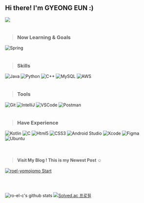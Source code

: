 ## Hi there! I'm GYEONG EUN :) 
<a href="https://roel-yomojomo.tistory.com/"><img src="https://img.shields.io/badge/roel-yomojomo-E5511E?style=for-the-badge&logo=Tistory&logoColor=white"/></a>
<br><br> 

> ### Now Learning & Goals
![Spring](https://img.shields.io/badge/spring-%236DB33F.svg?style=for-the-badge&logo=spring&logoColor=white)<br><br>

> ### Skills
![Java](https://img.shields.io/badge/java-%23ED8B00.svg?style=for-the-badge&logo=java&logoColor=white)
![Python](https://img.shields.io/badge/python-3670A0?style=for-the-badge&logo=python&logoColor=ffdd54)
![C++](https://img.shields.io/badge/c++-%2300599C.svg?style=for-the-badge&logo=c%2B%2B&logoColor=white)
![MySQL](https://img.shields.io/badge/mysql-%2300f.svg?style=for-the-badge&logo=mysql&logoColor=white)
![AWS](https://img.shields.io/badge/AWS-%23FF9900.svg?style=for-the-badge&logo=amazon-aws&logoColor=white)<br><br>

> ### Tools
![Git](https://img.shields.io/badge/Git-F46D01.svg?&style=for-the-badge&logo=Git&logoColor=white)
![IntelliJ](https://img.shields.io/badge/IntelliJ-000000.svg?&style=for-the-badge&logo=IntelliJ%20IDEA&logoColor=white)
![VSCode](https://img.shields.io/badge/VSCode-007ACC.svg?&style=for-the-badge&logo=Visual%20Studio%20Code&logoColor=white)
![Postman](https://img.shields.io/badge/Postman-FF6C37?style=for-the-badge&logo=postman&logoColor=white)<br><br>

> ### Have Experience
![Kotlin](https://img.shields.io/badge/kotlin-%237F52FF.svg?style=flat-square&logo=kotlin&logoColor=white)
![C](https://img.shields.io/badge/C-A8B9CC.svg?&style=flat-square&logo=C&logoColor=white)
![Html5](https://img.shields.io/badge/HTML5-E34F26.svg?&style=flat-square&logo=HTML5&logoColor=white)
![CSS3](https://img.shields.io/badge/css3-%231572B6.svg?style=flat-square&logo=css3&logoColor=white)
![Android Studio](https://img.shields.io/badge/Android%20Studio-3DDC84.svg?style=flat-square&logo=android-studio&logoColor=white)
![Xcode](https://img.shields.io/badge/Xcode-007ACC?style=flat-square&logo=Xcode&logoColor=white)
![Figma](https://img.shields.io/badge/figma-%237E4DD2.svg?style=flat-square&logo=figma&logoColor=white)
![Ubuntu](https://img.shields.io/badge/Ubuntu-E95420?style=flat-square&logo=ubuntu&logoColor=white)<br><br><br>

<!--
![Kotlin](https://img.shields.io/badge/kotlin-%237F52FF.svg?style=for-the-badge&logo=kotlin&logoColor=white)
![C](https://img.shields.io/badge/C-A8B9CC.svg?&style=for-the-badge&logo=C&logoColor=white)
![Html5](https://img.shields.io/badge/HTML5-E34F26.svg?&style=for-the-badge&logo=HTML5&logoColor=white)
![CSS3](https://img.shields.io/badge/css3-%231572B6.svg?style=for-the-badge&logo=css3&logoColor=white) 
![Android Studio](https://img.shields.io/badge/Android%20Studio-3DDC84.svg?style=for-the-badge&logo=android-studio&logoColor=white)
![Xcode](https://img.shields.io/badge/Xcode-007ACC?style=for-the-badge&logo=Xcode&logoColor=white)
![Figma](https://img.shields.io/badge/figma-%237E4DD2.svg?style=for-the-badge&logo=figma&logoColor=white)
![Ubuntu](https://img.shields.io/badge/Ubuntu-E95420?style=for-the-badge&logo=ubuntu&logoColor=white)
-->


> #### Visit My Blog ! This is my Newest Post ☺️
[![roel-yomojomo Start](https://tistory-readme-stats.vercel.app/api?name=roel-yomojomo)](https://roel-yomojomo.tistory.com)

<!--[![roel-yomojomo Start](https://tistory-readme-stats.vercel.app/api?name=roel-yomojomo&postId=2)](https://roel-yomojomo.tistory.com/2)
  [![roel-yomojomo Newest Post](https://tistory-readme-stats.vercel.app/api?name=roel-yomojomo)](https://roel-yomojomo.tistory.com/)--><br>

<br>

![ro-el-c's github stats](https://github-readme-stats.vercel.app/api?username=ro-el-c&bg_color=30,e96443,904e95&title_color=fff&text_color=fff)
[![Solved.ac 프로필](http://mazassumnida.wtf/api/v2/generate_badge?boj=chung3286)](https://solved.ac/chung3286)


<!--
![ro-el-c's github stats](http://github-readme-stats.vercel.app/api?username=ro-el-c&show_icons=true&theme=onedark)
[![Top Langs](https://github-readme-stats.vercel.app/api/top-langs/?username=ro-el-c&theme=onedark&layout=compact)](https://github.com/anuraghazra/github-readme-stats) -->

<!--
<br><br><br>


![PyCharm](https://img.shields.io/badge/pycharm-143?style=for-the-badge&logo=pycharm&logoColor=black&color=black&labelColor=green)
![CLion](https://img.shields.io/badge/CLion-black?style=for-the-badge&logo=clion&logoColor=white)

[![ro-el-c's github activity graph](https://activity-graph.herokuapp.com/graph?username=ro-el-c&theme=github)](https://github.com/ashutosh00710/github-readme-activity-graph)<br><br>

<br><br><br>



-->
<!--
**ro-el-c/ro-el-c** is a ✨ _special_ ✨ repository because its `README.md` (this file) appears on your GitHub profile.

Here are some ideas to get you started:

- 🔭 I’m currently working on ...
- 🌱 I’m currently learning ...
- 👯 I’m looking to collaborate on ...
- 🤔 I’m looking for help with ...
- 💬 Ask me about ...
- 📫 How to reach me: ...
- 😄 Pronouns: ...
- ⚡ Fun fact: ...
-->
